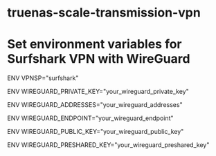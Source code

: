 # truenas-scale-transmission-vpn

# Set environment variables for Surfshark VPN with WireGuard
ENV VPNSP="surfshark"

ENV WIREGUARD_PRIVATE_KEY="your_wireguard_private_key"

ENV WIREGUARD_ADDRESSES="your_wireguard_addresses"

ENV WIREGUARD_ENDPOINT="your_wireguard_endpoint"

ENV WIREGUARD_PUBLIC_KEY="your_wireguard_public_key"

ENV WIREGUARD_PRESHARED_KEY="your_wireguard_preshared_key"
